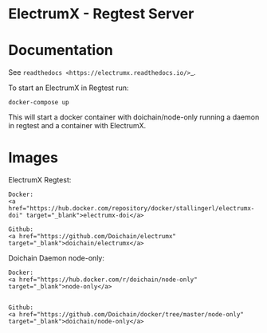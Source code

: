 
ElectrumX - Regtest Server
===============================================


Documentation
=============

See `readthedocs <https://electrumx.readthedocs.io/>`_.

To start an ElectrumX in Regtest run: 

```docker-compose up``` 

This will start a docker container with doichain/node-only running a daemon in regtest and a container with ElectrumX.


Images
=============

ElectrumX Regtest:

    Docker:
    <a href="https://hub.docker.com/repository/docker/stallingerl/electrumx-doi" target="_blank">electrumx-doi</a>

    Github:
    <a href="https://github.com/Doichain/electrumx" target="_blank">doichain/electrumx</a>

Doichain Daemon node-only:

    Docker:
    <a href="https://hub.docker.com/r/doichain/node-only" target="_blank">node-only</a>
    

    Github:
    <a href="https://github.com/Doichain/docker/tree/master/node-only" target="_blank">doichain/node-only</a>
    

